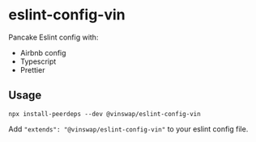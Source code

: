 # eslint-config-vin

Pancake Eslint config with:

- Airbnb config
- Typescript
- Prettier

## Usage

```
npx install-peerdeps --dev @vinswap/eslint-config-vin
```

Add `"extends": "@vinswap/eslint-config-vin"` to your eslint config file.
